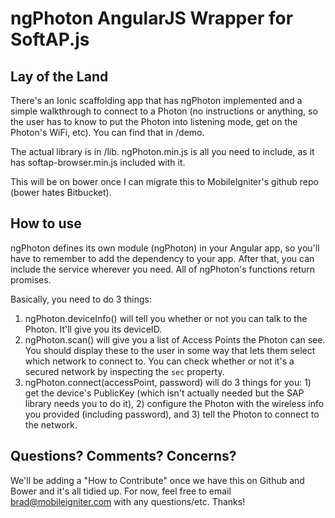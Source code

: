 # ngPhoton AngularJS Wrapper for SoftAP.js #

## Lay of the Land ##

There's an Ionic scaffolding app that has ngPhoton implemented and a simple walkthrough to connect to a Photon (no instructions or anything, so the user has to know to put the Photon into listening mode, get on the Photon's WiFi, etc). You can find that in /demo.

The actual library is in /lib. ngPhoton.min.js is all you need to include, as it has softap-browser.min.js included with it.

This will be on bower once I can migrate this to MobileIgniter's github repo (bower hates Bitbucket).

## How to use ##

ngPhoton defines its own module (ngPhoton) in your Angular app, so you'll have to remember to add the dependency to your app. After that, you can include the service wherever you need. All of ngPhoton's functions return promises.

Basically, you need to do 3 things:
1. ngPhoton.deviceInfo() will tell you whether or not you can talk to the Photon. It'll give you its deviceID.
2. ngPhoton.scan() will give you a list of Access Points the Photon can see. You should display these to the user in some way that lets them select which network to connect to. You can check whether or not it's a secured network by inspecting the `sec` property.
3. ngPhoton.connect(accessPoint, password) will do 3 things for you: 1) get the device's PublicKey (which isn't actually needed but the SAP library needs you to do it), 2) configure the Photon with the wireless info you provided (including password), and 3) tell the Photon to connect to the network.

## Questions? Comments? Concerns? ##

We'll be adding a "How to Contribute" once we have this on Github and Bower and it's all tidied up. For now, feel free to email brad@mobileigniter.com with any questions/etc. Thanks!